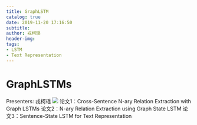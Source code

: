 ```yaml
---
title: GraphLSTM
catalog: true
date: 2019-11-20 17:16:50
subtitle:
author: 戎柯瑶
header-img:
tags:
- LSTM
- Text Representation
---
```

# GraphLSTMs
Presenters: 戎柯瑶
![](/img/article/LSTM.jpg)
论文1：Cross-Sentence N-ary Relation Extraction with Graph LSTMs
论文2：N-ary Relation Extraction using Graph State LSTM
论文3：Sentence-State LSTM for Text Representation
